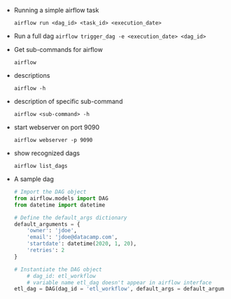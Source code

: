 - Running a simple airflow task

    `airflow run <dag_id> <task_id> <execution_date>`

- Run a full dag
    `airflow trigger_dag -e <execution_date> <dag_id>`

- Get sub-commands for airflow

    `airflow`

- descriptions

    `airflow -h`

- description of specific sub-command

    `airflow <sub-command> -h`

- start webserver on port 9090

    `airflow webserver -p 9090`

- show recognized dags

    `airflow list_dags`

- A sample dag

    ```Python
    # Import the DAG object
    from airflow.models import DAG
    from datetime import datetime

    # Define the default_args dictionary
    default_arguments = {
        'owner': 'jdoe',
        'email': 'jdoe@datacamp.com',
        'startdate': datetime(2020, 1, 20),
        'retries': 2
    }

    # Instantiate the DAG object
        # dag_id: etl_workflow
        # variable name etl_dag doesn't appear in airflow interface
    etl_dag = DAG(dag_id = 'etl_workflow', default_args = default_arguments)
    ```
